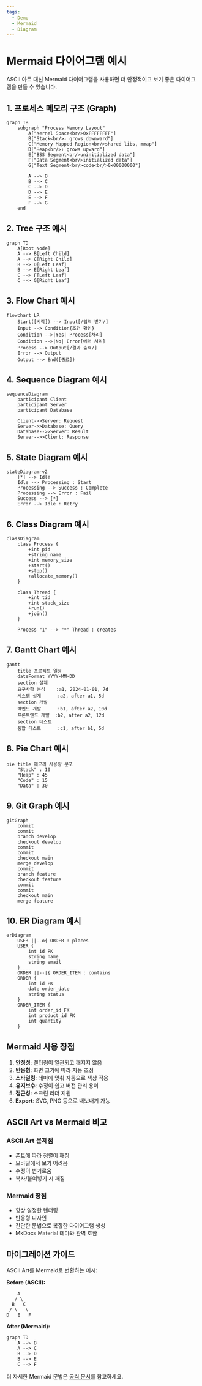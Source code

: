 ```yaml
---
tags:
  - Demo
  - Mermaid
  - Diagram
---
```


# Mermaid 다이어그램 예시

ASCII 아트 대신 Mermaid 다이어그램을 사용하면 더 안정적이고 보기 좋은 다이어그램을 만들 수 있습니다.

## 1. 프로세스 메모리 구조 (Graph)

```mermaid
graph TB
    subgraph "Process Memory Layout"
        A["Kernel Space<br/>0xFFFFFFFF"]
        B["Stack<br/>↓ grows downward"]
        C["Memory Mapped Region<br/>shared libs, mmap"]
        D["Heap<br/>↑ grows upward"]
        E["BSS Segment<br/>uninitialized data"]
        F["Data Segment<br/>initialized data"]
        G["Text Segment<br/>code<br/>0x00000000"]
        
        A --> B
        B --> C
        C --> D
        D --> E
        E --> F
        F --> G
    end
```

## 2. Tree 구조 예시

```mermaid
graph TD
    A[Root Node]
    A --> B[Left Child]
    A --> C[Right Child]
    B --> D[Left Leaf]
    B --> E[Right Leaf]
    C --> F[Left Leaf]
    C --> G[Right Leaf]
```

## 3. Flow Chart 예시

```mermaid
flowchart LR
    Start([시작]) --> Input[/입력 받기/]
    Input --> Condition{조건 확인}
    Condition -->|Yes| Process[처리]
    Condition -->|No| Error[에러 처리]
    Process --> Output[/결과 출력/]
    Error --> Output
    Output --> End([종료])
```

## 4. Sequence Diagram 예시

```mermaid
sequenceDiagram
    participant Client
    participant Server
    participant Database
    
    Client->>Server: Request
    Server->>Database: Query
    Database-->>Server: Result
    Server-->>Client: Response
```

## 5. State Diagram 예시

```mermaid
stateDiagram-v2
    [*] --> Idle
    Idle --> Processing : Start
    Processing --> Success : Complete
    Processing --> Error : Fail
    Success --> [*]
    Error --> Idle : Retry
```

## 6. Class Diagram 예시

```mermaid
classDiagram
    class Process {
        +int pid
        +string name
        +int memory_size
        +start()
        +stop()
        +allocate_memory()
    }
    
    class Thread {
        +int tid
        +int stack_size
        +run()
        +join()
    }
    
    Process "1" --> "*" Thread : creates
```

## 7. Gantt Chart 예시

```mermaid
gantt
    title 프로젝트 일정
    dateFormat YYYY-MM-DD
    section 설계
    요구사항 분석    :a1, 2024-01-01, 7d
    시스템 설계      :a2, after a1, 5d
    section 개발
    백엔드 개발      :b1, after a2, 10d
    프론트엔드 개발  :b2, after a2, 12d
    section 테스트
    통합 테스트      :c1, after b1, 5d
```

## 8. Pie Chart 예시

```mermaid
pie title 메모리 사용량 분포
    "Stack" : 10
    "Heap" : 45
    "Code" : 15
    "Data" : 30
```

## 9. Git Graph 예시

```mermaid
gitGraph
    commit
    commit
    branch develop
    checkout develop
    commit
    commit
    checkout main
    merge develop
    commit
    branch feature
    checkout feature
    commit
    commit
    checkout main
    merge feature
```

## 10. ER Diagram 예시

```mermaid
erDiagram
    USER ||--o{ ORDER : places
    USER {
        int id PK
        string name
        string email
    }
    ORDER ||--|{ ORDER_ITEM : contains
    ORDER {
        int id PK
        date order_date
        string status
    }
    ORDER_ITEM {
        int order_id FK
        int product_id FK
        int quantity
    }
```

## Mermaid 사용 장점

1. **안정성**: 렌더링이 일관되고 깨지지 않음
2. **반응형**: 화면 크기에 따라 자동 조정
3. **스타일링**: 테마에 맞춰 자동으로 색상 적용
4. **유지보수**: 수정이 쉽고 버전 관리 용이
5. **접근성**: 스크린 리더 지원
6. **Export**: SVG, PNG 등으로 내보내기 가능

## ASCII Art vs Mermaid 비교

### ASCII Art 문제점

- 폰트에 따라 정렬이 깨짐
- 모바일에서 보기 어려움
- 수정이 번거로움
- 복사/붙여넣기 시 깨짐

### Mermaid 장점

- 항상 일정한 렌더링
- 반응형 디자인
- 간단한 문법으로 복잡한 다이어그램 생성
- MkDocs Material 테마와 완벽 호환

## 마이그레이션 가이드

ASCII Art를 Mermaid로 변환하는 예시:

**Before (ASCII):**

```text
    A
   / \
  B   C
 / \   \
D   E   F
```

**After (Mermaid):**

```mermaid
graph TD
    A --> B
    A --> C
    B --> D
    B --> E
    C --> F
```

더 자세한 Mermaid 문법은 [공식 문서](https://mermaid.js.org/)를 참고하세요.
